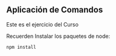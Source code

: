 ## Aplicación de Comandos

Este es el ejercicio del Curso

Recuerden Instalar los paquetes de node: 

```
npm install
```
